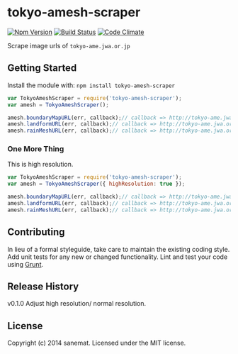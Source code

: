 # tokyo-amesh-scraper
[![Npm Version](http://img.shields.io/npm/v/tokyo-amesh-scraper.svg?style=flat)](http://badge.fury.io/js/tokyo-amesh-scraper)
[![Build Status](http://img.shields.io/travis/sanemat/tokyo-amesh-scraper/master.svg?style=flat)](https://travis-ci.org/sanemat/tokyo-amesh-scraper)
[![Code Climate](http://img.shields.io/codeclimate/github/sanemat/tokyo-amesh-scraper.svg?style=flat)](https://codeclimate.com/github/sanemat/tokyo-amesh-scraper)

Scrape image urls of `tokyo-ame.jwa.or.jp`

## Getting Started
Install the module with: `npm install tokyo-amesh-scraper`

```javascript
var TokyoAmeshScraper = require('tokyo-amesh-scraper');
var amesh = TokyoAmeshScraper();

amesh.boundaryMapURL(err, callback);// callback => http://tokyo-ame.jwa.or.jp/map/msk000.png
amesh.landformURL(err, callback);// callback => http://tokyo-ame.jwa.or.jp/map/map000.jpg
amesh.rainMeshURL(err, callback);// callback => http://tokyo-ame.jwa.or.jp/mesh/000/201405272250.gif
```

### One More Thing
This is high resolution.

```javascript
var TokyoAmeshScraper = require('tokyo-amesh-scraper');
var amesh = TokyoAmeshScraper({ highResolution: true });

amesh.boundaryMapURL(err, callback);// callback => http://tokyo-ame.jwa.or.jp/map/msk100.png
amesh.landformURL(err, callback);// callback => http://tokyo-ame.jwa.or.jp/map/map100.jpg
amesh.rainMeshURL(err, callback);// callback => http://tokyo-ame.jwa.or.jp/mesh/100/201405272250.gif
```


## Contributing
In lieu of a formal styleguide, take care to maintain the existing coding style. Add unit tests for any new or changed functionality. Lint and test your code using [Grunt](http://gruntjs.com/).

## Release History
v0.1.0 Adjust high resolution/ normal resolution.

## License
Copyright (c) 2014 sanemat. Licensed under the MIT license.
